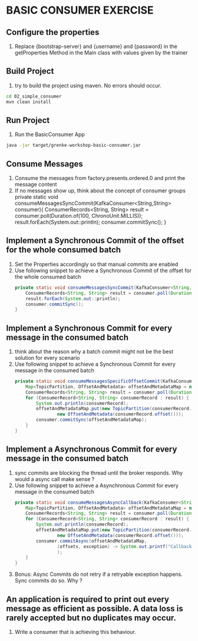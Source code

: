 # BASIC CONSUMER EXERCISE
## Configure the properties
1. Replace {bootstrap-server} and {username} and {password} in the getProperties Method in the Main class with values given by the trainer
## Build Project
1. try to build the project using maven. No errors should occur. 
```sh 
cd 02_simple_consumer
mvn clean install
```
## Run Project
1. Run the BasicConsumer App
```sh 
java -jar target/grenke-workshop-basic-consumer.jar
```
## Consume Messages
1. Consume the messages from factory.presents.ordered.0 and print the message content
2. If no messages show up, think about the concept of consumer groups    private static void consumeMessagesSyncCommit(KafkaConsumer<String,String> consumer){
   ConsumerRecords<String, String> result = consumer.poll(Duration.of(100, ChronoUnit.MILLIS));
   result.forEach(System.out::println);
   consumer.commitSync();
   }

## Implement a Synchronous Commit of the offset for the whole consumed batch
1. Set the Properties accordingly so that manual commits are enabled
2. Use following snippet to achieve a Synchronous Commit of the offset for the whole consumed batch
    ```java
    private static void consumeMessagesSyncCommit(KafkaConsumer<String,String> consumer){
        ConsumerRecords<String, String> result = consumer.poll(Duration.of(100, ChronoUnit.MILLIS));
        result.forEach(System.out::println);
        consumer.commitSync();
    }
    ```

## Implement a Synchronous Commit for every message in the consumed batch
1. think about the reason why a batch commit might not be the best solution for every scenario
2. Use following snippet to achieve a Synchronous Commit for every message in the consumed batch
    ```java
    private static void consumeMessagesSpecificOffsetCommit(KafkaConsumer<String,String> consumer){
        Map<TopicPartition, OffsetAndMetadata> offsetAndMetadataMap = new HashMap<>();
        ConsumerRecords<String, String> result = consumer.poll(Duration.of(100, ChronoUnit.MILLIS));
        for (ConsumerRecord<String, String> consumerRecord : result) {
            System.out.println(consumerRecord);
            offsetAndMetadataMap.put(new TopicPartition(consumerRecord.topic(), consumerRecord.partition()),
                    new OffsetAndMetadata(consumerRecord.offset()));
            consumer.commitSync(offsetAndMetadataMap);
        }
    }
    ```
## Implement a Asynchronous Commit for every message in the consumed batch
1. sync commits are blocking the thread until the broker responds. Why would a async call make sense ?
2. Use following snippet to achieve a Asynchronous Commit for every message in the consumed batch
    ```java
    private static void consumeMessagesAsyncCallback(KafkaConsumer<String,String> consumer){
        Map<TopicPartition, OffsetAndMetadata> offsetAndMetadataMap = new HashMap<>();
        ConsumerRecords<String, String> result = consumer.poll(Duration.of(100, ChronoUnit.MILLIS));
        for (ConsumerRecord<String, String> consumerRecord : result) {
            System.out.println(consumerRecord);
            offsetAndMetadataMap.put(new TopicPartition(consumerRecord.topic(), consumerRecord.partition()),
                    new OffsetAndMetadata(consumerRecord.offset()));
            consumer.commitAsync(offsetAndMetadataMap,
                    (offsets, exception) -> System.out.printf("Callback, offset: %s, exception %s%n", offsets, exception)
                    );
        }
    }
    ```
3. Bonus: Async Commits do not retry if a retryable exception happens. Sync commits do so. Why ?

## An application is required to print out every message as efficient as possible. A data loss is rarely accepted but no duplicates may occur.
1. Write a consumer that is achieving this behaviour.